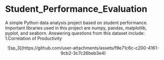 # Student_Performance_Evaluation
A simple Python data analysis project based on student performance. Important libraries used in this project are numpy, pandas, matplotlib, pyplot, and seaborn. 
Answering questions from this dataset include:
1.Correlation of Productivity
<p align = "center">
![sp_3](https://github.com/user-attachments/assets/f9e71c6c-c200-4161-9cb2-3c7c26beb3e4)
